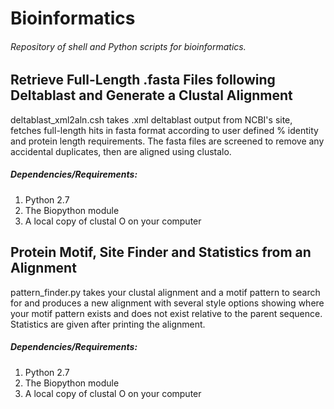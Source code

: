 # Bioinformatics
###### Repository of shell and Python scripts for bioinformatics.

## Retrieve Full-Length .fasta Files following Deltablast and Generate a Clustal Alignment
deltablast_xml2aln.csh takes .xml deltablast output from NCBI's site, fetches full-length hits in fasta format according to user defined % identity and protein length requirements. The fasta files are screened to remove any accidental duplicates, then are aligned using clustalo.

##### Dependencies/Requirements: 
1. Python 2.7
2. The Biopython module
3. A local copy of clustal O on your computer

## Protein Motif, Site Finder and Statistics from an Alignment
pattern_finder.py takes your clustal alignment and a motif pattern to search for and produces a new alignment with several style options showing where your motif pattern exists and does not exist relative to the parent sequence. Statistics are given after printing the alignment. 

##### Dependencies/Requirements: 
1. Python 2.7
2. The Biopython module
3. A local copy of clustal O on your computer
